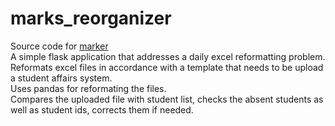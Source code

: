 # marks_reorganizer
Source code for <a href="https://marker-208f.onrender.com/" target="_blank">marker</a>   
A simple flask application that addresses a daily excel reformatting problem.  
Reformats excel files in accordance with a template that needs to be upload a student affairs system.  
Uses pandas for reformating the files.  
Compares the uploaded file with student list, checks the absent students as well as student ids, corrects them if needed.  
